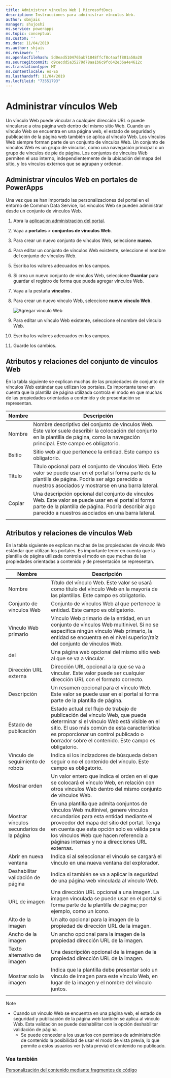 ```yaml
---
title: Administrar vínculos Web | MicrosoftDocs
description: Instrucciones para administrar vínculos Web.
author: sbmjais
manager: shujoshi
ms.service: powerapps
ms.topic: conceptual
ms.custom: ''
ms.date: 11/04/2019
ms.author: shjais
ms.reviewer: ''
ms.openlocfilehash: 5d0ead5104765ab71848ffcf8c4aaff801a58a20
ms.sourcegitcommit: d9cecdd5a35279d78aa1b6c9fc642e36a4e4612c
ms.translationtype: MT
ms.contentlocale: es-ES
ms.lasthandoff: 11/04/2019
ms.locfileid: "73551793"
---
```

# <a name="manage-web-links"></a>Administrar vínculos Web

Un vínculo Web puede vincular a cualquier dirección URL o puede vincularse a otra página web dentro del mismo sitio Web. Cuando un vínculo Web se encuentra en una página web, el estado de seguridad y publicación de la página web también se aplica al vínculo Web. Los vínculos Web siempre forman parte de un conjunto de vínculos Web. Un conjunto de vínculos Web es un grupo de vínculos, como una navegación principal o un grupo de vínculos de pie de página. Los conjuntos de vínculos Web permiten el uso interno, independientemente de la ubicación del mapa del sitio, y los vínculos externos que se agrupan y ordenan.

## <a name="manage-web-links-in-powerapps-portals"></a>Administrar vínculos Web en portales de PowerApps

Una vez que se han importado las personalizaciones del portal en el entorno de Common Data Service, los vínculos Web se pueden administrar desde un conjunto de vínculos Web.

1. Abra la [aplicación administración del portal](configure-portal.md).

2. Vaya a **portales** > **conjuntos de vínculos Web**.

3. Para crear un nuevo conjunto de vínculos Web, seleccione **nuevo**.

4. Para editar un conjunto de vínculos Web existente, seleccione el nombre del conjunto de vínculos Web.

5. Escriba los valores adecuados en los campos.

6. Si crea un nuevo conjunto de vínculos Web, seleccione **Guardar** para guardar el registro de forma que pueda agregar vínculos Web.

7. Vaya a la pestaña **vínculos** .

8. Para crear un nuevo vínculo Web, seleccione **nuevo vínculo Web**.

    ![Agregar vínculo Web](../media/add-web-link.png "Agregar vínculo Web")

9. Para editar un vínculo Web existente, seleccione el nombre del vínculo Web.

9. Escriba los valores adecuados en los campos.

6. Guarde los cambios.

## <a name="web-link-set-attributes-and-relationships"></a>Atributos y relaciones del conjunto de vínculos Web

En la tabla siguiente se explican muchas de las propiedades de conjunto de vínculos Web estándar que utilizan los portales. Es importante tener en cuenta que la plantilla de página utilizada controla el modo en que muchas de las propiedades orientadas a contenido y de presentación se representan.

| Nombre    | Descripción                                                                                                                                                                                  |
|---------|----------------------------------------------------------------------------------------------------------------------------------------------------------------------------------------------|
| Nombre    | Nombre descriptivo del conjunto de vínculos Web. Este valor suele describir la colocación del conjunto en la plantilla de página, como la navegación principal. Este campo es obligatorio.                   |
| Bsitio | Sitio web al que pertenece la entidad. Este campo es obligatorio.                                                                                                                             |
| Título   | Título opcional para el conjunto de vínculos Web. Este valor se puede usar en el portal si forma parte de la plantilla de página. Podría ser algo parecido a nuestros asociados y mostrarse en una barra lateral.    |
| Copiar    | Una descripción opcional del conjunto de vínculos Web. Este valor se puede usar en el portal si forma parte de la plantilla de página. Podría describir algo parecido a nuestros asociados en una barra lateral. |
||

## <a name="web-link-attributes-and-relationships"></a>Atributos y relaciones de vínculos Web

En la tabla siguiente se explican muchas de las propiedades de vínculo Web estándar que utilizan los portales. Es importante tener en cuenta que la plantilla de página utilizada controla el modo en que muchas de las propiedades orientadas a contenido y de presentación se representan.


|           Nombre           |                                                                                                               Descripción                                                                                                               |
|--------------------------|-----------------------------------------------------------------------------------------------------------------------------------------------------------------------------------------------------------------------------------------|
|           Nombre           |                                                          Título del vínculo Web. Este valor se usará como título del vínculo Web en la mayoría de las plantillas. Este campo es obligatorio.                                                           |
|       Conjunto de vínculos Web       |                                                                                  Conjunto de vínculos Web al que pertenece la entidad. Este campo es obligatorio.                                                                                  |
|     Vínculo Web primario      |                                      Vínculo Web primario de la entidad, en un conjunto de vínculos Web multinivel. Si no se especifica ningún vínculo Web primario, la entidad se encuentra en el nivel superior/raíz del conjunto de vínculos Web.                                      |
|           del           |                                                                                          Una página web opcional del mismo sitio web al que se va a vincular.                                                                                          |
|        Dirección URL externa      |                                                                                Dirección URL opcional a la que se va a vincular. Este valor puede ser cualquier dirección URL con el formato correcto.                                                                                |
|       Descripción        |                                                              Un resumen opcional para el vínculo Web. Este valor se puede usar en el portal si forma parte de la plantilla de página.                                                              |
|     Estado de publicación     | Estado actual del flujo de trabajo de publicación del vínculo Web, que puede determinar si el vínculo Web está visible en el sitio. El uso más común de esta característica es proporcionar un control publicado o borrador sobre el contenido. Este campo es obligatorio. |
|    Vínculo de seguimiento de robots    |                                                           Indica si los indizadores de búsqueda deben seguir o no el contenido del vínculo. Este campo es obligatorio.                                                            |
|      Mostrar orden       |                                                  Un valor entero que indica el orden en el que se colocará el vínculo Web, en relación con otros vínculos Web dentro del mismo conjunto de vínculos Web.                                                  |
| Mostrar vínculos secundarios de la página |  En una plantilla que admita conjuntos de vínculos Web multinivel, genere vínculos secundarios para esta entidad mediante el proveedor del mapa del sitio del portal. Tenga en cuenta que esta opción solo es válida para los vínculos Web que hacen referencia a páginas internas y no a direcciones URL externas.  |
|    Abrir en nueva ventana    |                                                                            Indica si al seleccionar el vínculo se cargará el vínculo en una nueva ventana del explorador.                                                                             |
| Deshabilitar validación de página  |                                                                       Indica si también se va a aplicar la seguridad de una página web vinculada al vínculo Web.                                                                       |
|        URL de imagen         |                                                   Una dirección URL opcional a una imagen. La imagen vinculada se puede usar en el portal si forma parte de la plantilla de página; por ejemplo, como un icono.                                                   |
|       Alto de la imagen       |                                                                                      Un alto opcional para la imagen de la propiedad de dirección URL de la imagen.                                                                                      |
|       Ancho de la imagen        |                                                                                      Un ancho opcional para la imagen de la propiedad dirección URL de la imagen.                                                                                       |
|      Texto alternativo de imagen      |                                                                                   Una descripción opcional de la imagen de la propiedad dirección URL de la imagen.                                                                                    |
|    Mostrar solo la imagen    |                                                   Indica que la plantilla debe presentar solo un vínculo de imagen para este vínculo Web, en lugar de la imagen y el nombre del vínculo juntos.                                                    |
|                          |                                                                                                                                                                                                                                         |

> [!Note]
> - Cuando un vínculo Web se encuentra en una página web, el estado de seguridad y publicación de la página web también se aplica al vínculo Web. Esta validación se puede deshabilitar con la opción deshabilitar validación de página. 
>   - Se puede conceder a los usuarios con permisos de administración de contenido la posibilidad de usar el modo de vista previa, lo que permite a estos usuarios ver (vista previa) el contenido no publicado.

### <a name="see-also"></a>Vea también

[Personalización del contenido mediante fragmentos de código](customize-content-snippets.md)
